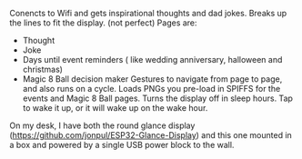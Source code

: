 Conencts to Wifi and gets inspirational thoughts and dad jokes. 
Breaks up the lines to fit the display.  (not perfect)
Pages are:
* Thought
* Joke
* Days until event reminders  ( like wedding anniversary, halloween and christmas)
* Magic 8 Ball decision maker
Gestures to navigate from page to page, and also runs on a cycle.
Loads PNGs you pre-load in SPIFFS for the events and Magic 8 Ball pages.
Turns the display off in sleep hours. Tap to wake it up, or it will wake up on the wake hour.

On my desk, I have both the round glance display (https://github.com/jonpul/ESP32-Glance-Display) and this one mounted in a box and powered by a single USB power block to the wall.
